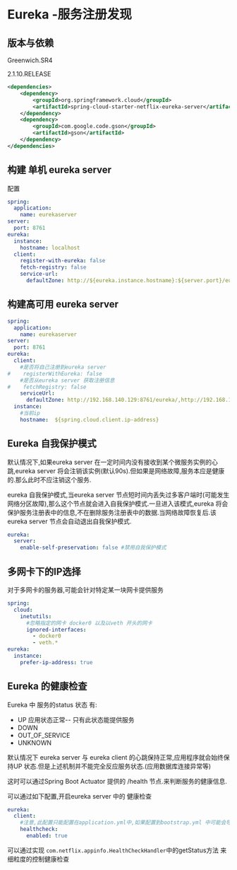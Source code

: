 # Eureka -服务注册发现

## 版本与依赖

<spring-cloud-release> Greenwich.SR4

<spring-boot-dependencies> 2.1.10.RELEASE

```xml
<dependencies>
    <dependency>
        <groupId>org.springframework.cloud</groupId>
        <artifactId>spring-cloud-starter-netflix-eureka-server</artifactId>
    </dependency>
    <dependency>
        <groupId>com.google.code.gson</groupId>
        <artifactId>gson</artifactId>
    </dependency>
</dependencies>
```

## 构建 单机 eureka server

配置

```yaml
spring:
  application:
    name: eurekaserver
server:
  port: 8761
eureka:
  instance:
    hostname: localhost
  client:
    register-with-eureka: false
    fetch-registry: false
    service-url:
      defaultZone: http://${eureka.instance.hostname}:${server.port}/eureka

```

## 构建高可用 eureka server

```yaml
spring:
  application:
    name: eurekaserver
server:
  port: 8761
eureka:
  client:
    #是否将自己注册到eureka server
#    registerWithEureka: false
    #是否从eureka server 获取注册信息
#    fetchRegistry: false
    serviceUrl:
      defaultZone: http://192.168.140.129:8761/eureka/,http://192.168.140.130:8761/eureka/,http://192.168.140.133:8761/eureka/,http://192.168.140.132:8761/eureka/
  instance:
  	#当前ip
    hostname:  ${spring.cloud.client.ip-address}
```

## Eureka 自我保护模式

默认情况下,如果eureka server 在一定时间内没有接收到某个微服务实例的心跳,eureka server 将会注销该实例(默认90s).但如果是网络故障,服务本应是健康的.那么此时不应注销这个服务.

eureka 自我保护模式,当eureka server 节点短时间内丢失过多客户端时(可能发生网络分区故障),那么这个节点就会进入自我保护模式.一旦进入该模式,eureka 将会保护服务注册表中的信息,不在删除服务注册表中的数据.当网络故障恢复后.该eureka server 节点会自动退出自我保护模式.
```yaml
eureka:
  server:
    enable-self-preservation: false #禁用自我保护模式
```

##  多网卡下的IP选择

对于多网卡的服务器,可能会针对特定某一块网卡提供服务

```yaml
spring:
  cloud:
    inetutils:
      #忽略指定的网卡 docker0 以及以veth 开头的网卡
      ignored-interfaces:
        - docker0
        - veth.*
eureka:
  instance:
    prefer-ip-address: true
```

## Eureka 的健康检查

Eureka 中 服务的status 状态 有:

- UP 							应用状态正常-- 只有此状态能提供服务
- DOWN
- OUT_OF_SERVICE
- UNKNOWN

默认情况下 eureka server 与 eureka client 的心跳保持正常,应用程序就会始终保持UP 状态.但是上述机制并不能完全反应服务状态.(应用数据库连接异常等)

这时可以通过Spring Boot Actuator 提供的 /health 节点.来判断服务的健康信息.

可以通过如下配置,开启eureka server 中的 健康检查

```yaml
eureka:
  client:
  	#注意,此配置只能配置在application.yml中,如果配置到bootstrap.yml 中可能会导致状态异常
    healthcheck:
      enabled: true
```



可以通过实现 `com.netflix.appinfo.HealthCheckHandler`中的getStatus方法 来细粒度的控制健康检查

